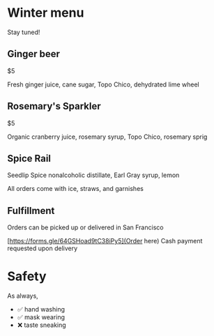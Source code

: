 # Winter menu

Stay tuned!

## Ginger beer
$5

Fresh ginger juice, cane sugar, Topo Chico, dehydrated lime wheel

## Rosemary's Sparkler
$5

Organic cranberry juice, rosemary syrup, Topo Chico, rosemary sprig

## Spice Rail
Seedlip Spice nonalcoholic distillate, Earl Gray syrup, lemon

All orders come with ice, straws, and garnishes

## Fulfillment
Orders can be picked up or delivered in San Francisco

[https://forms.gle/64GSHoad9tC38iPy5](Order here)
Cash payment requested upon delivery

# Safety
As always,

* ✅ hand washing
* ✅ mask wearing
* ❌ taste sneaking

